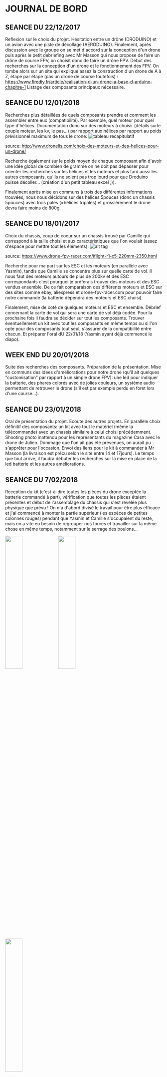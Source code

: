 # JOURNAL DE BORD 

## SEANCE DU 22/12/2017
Reflexion sur le choix du projet. Hésitation entre un drône (DRODUINO) et un avion avec une piste de décollage (AERODUINO). Finalement, 
après discussion avec le groupe on se met d'accord sur la conception d'un drone puis après le petit debriefing avec Mr Masson qui nous 
propose de faire un drône de course FPV, on choisit donc de faire un drône FPV. Début des recherches sur la conception d'un drone et le 
fonctionnement des FPV. On tombe alors sur un site qui explique assez la construction d'un drone de A à Z, étape par étape (pas un drone
de course toutefois) : https://www.firediy.fr/article/realisation-d-un-drone-a-base-d-arduino-chapitre-1
Listage des composants principaux nécessaire.

## SEANCE DU 12/01/2018
Recherches plus détaillées de quels composants prendre et comment les assembler entre eux (compatibilité). Par exemple, quel moteur pour 
quel type d'hélices. Documentation donc sur des moteurs à choisir (détails surle couple moteur, les kv, le pas...) par rapport aux hélices par rapport au poids prévisionnel maximum de tous le drone: 
![tableau recapitulatif](https://user-images.githubusercontent.com/34765769/35444846-13223814-02b0-11e8-8e38-c6e308306b24.PNG)

source: http://www.dronelis.com/choix-des-moteurs-et-des-helices-pour-un-drone/

Recherche également sur le poids moyen de chaque composant afin d'avoir une idée global de combien de gramme on ne doit pas dépasser pour 
orienter les recherches sur les hélices et les moteurs et plus tard aussi les autres composants, qu'ils ne soient pas trop lourd pour que 
Droduino puisse décoller... (création d'un petit tableau excel ;)). 

Finalement après mise en communs à trois des différentes informations trouvées, nous nous décidons sur des hélices 5pouces (donc un chassis
5pouces) avec trois pales (=hélices tripales) et grossièrement le drone devra faire moins de 800g.

## SEANCE DU 18/01/2017
Choix du chassis, coup de coeur sur un chassis trouvé par Camille qui correspond à la taille choisi et aux caractéristiques que l'on voulait (assez d'espace pour mettre tout les éléments):
![alt tag](https://user-images.githubusercontent.com/34765769/35444845-130c671e-02b0-11e8-815e-68201529b249.PNG)

source: https://www.drone-fpv-racer.com/iflight-r1-x5-220mm-2350.html

Recherche pour ma part sur les ESC et les moteurs (en parallèle avec Yasmin), tandis que Camille se concentre plus sur quelle carte de 
vol. Il nous faut des moteurs autours de plus de 200kv et des ESC correspondants c'est pourquoi je préferais trouver des moteurs et des 
ESC vendus ensemble. De ce fait comparaison des différents moteurs et ESC sur des sites comme ebay, aliexpress et drone-fpv-racer.com 
pour pouvoir faire notre commande (la batterie dépendra des moteurs et ESC choisi).

Finalement, mise de coté de quelques moteurs et ESC et ensemble. Débrief concernant la carte de vol qui sera une carte de vol déjà codée.
Pour la prochaine fois il faudra se décider sur tout les composants. Trouver éventuellement un kit avec tout les composants en même temps ou si l'on opte pour des composants tout seul, s'assurer de la compatibilité entre chacun. Et préparer l'oral dU 22/01/18 (Yasmin ayant déjà commencé le diapo).

## WEEK END DU 20/01/2018
Suite des recherches des composants. Préparation de la présentation. 
Mise en communs des idées d'améliorations pour notre drone (qu'il ait quelques "customisation" par rapport à un simple drone FPV): une
led pour indiquer la batterie, des phares colorés avec de jolies couleurs, un système audio permettant de retrouver le drone (s'il est
par exemple perdu en foret lors d'une course...).

## SEANCE DU 23/01/2018
Oral de présentation du projet. Ecoute des autres projets. En parallèle choix définitif des composants: un kit avec tout le matériel
(même la télécommande) avec un chassis similaire à celui choisi précédemment. Shooting photo inattendu pour les représentants du magazine Casa avec le drone de Julien. Dommage que l'on ait pas été prévenues, on aurait pu s'apprêter pour l'occasion. 
Envoi des liens pour le kit à commander à Mr Masson (la livraison est précu selon le site entre 14 et 17jours).
Le temps que tout arrive, il faudra débuter les recherches sur la mise en place de la led batterie et les autres améliorations.

## SEANCE DU 7/02/2018
Reception du kit (c'est-à-dire toutes les pièces du drone exceptée la batterie commandé à part), vérification que toutes les pièces étaient présentes et début de l'assemblage du chassis qui s'est révélée plus physique que prévu ! On n'a d'abord divisé le travail pour être plus efficace et j'ai commencé à monter la partie supérieur (les espèces de petites colonnes rouges) pendant que Yasmin et Camille s'occupaient du reste, mais on a vite eu besoin de regrouper nos forces et travailler sur la même chose en même temps, notamment sur le serrage des boulons...
<p><img src="https://user-images.githubusercontent.com/34765769/36040753-b29ce33c-0dc6-11e8-9758-a9614520923b.JPG" width="33%"> <img src="https://user-images.githubusercontent.com/34765769/36040725-a0bb4f3c-0dc6-11e8-95d8-c64550b63c26.JPG" width="33%"> <img src="https://user-images.githubusercontent.com/34765769/40821261-ff9837d0-6565-11e8-9da5-4cf42e528a7e.jpg" width="33%"></p>
Pour le chassis, il ne reste plus qu'a fixer la partie supérieur et la partie inférieur ensemble (mais on le fera surement seulement après avoir mis les autres composants pour que ça soit plus facile à manier) et intégrer les autres composants. Puis, quand tout cela sera fini et que l'on aura reçu la batterie, nous pourrons enfin commencer les essais de vols !
Go Droduino !

## APRES-MIDI DU 15/02/2018
Assemblage des moteurs, posage des pieds et des hélices.
<p><img src="https://user-images.githubusercontent.com/34765769/38151115-34f63664-3462-11e8-9956-1a624f9994b2.png" width="50%"><img src="https://user-images.githubusercontent.com/34765769/38151235-be011d20-3462-11e8-8829-007fe61e9d9e.png" width="50%"></p>

## JOURNEE DU 21/02/2018
Comme on ne peut coller les deux cartes (carte de vol et plaque de distribution de l'énergie), Camille est allée au Fablab pour des entretoises afin que les cartes puisses être fixées entre elle et avec le châssis (même si, pour des raisons d'ergonomie, on ne les fixe pas au maximum tout de suite).
<p><img src="https://user-images.githubusercontent.com/34765769/38151835-30c9cecc-3465-11e8-8761-8c88ae11427f.png" width="50%"><img src="https://user-images.githubusercontent.com/34765769/38151823-24c99d50-3465-11e8-9fad-8cf6959da6cc.png" width="50%"></p>

## SEANCE DU 16/03/2018
Soudage des ESC avec les moteurs (préalablement fixés avec de l'adhésif). Mr FERRERO nous d'abord montré comment utiliser le fer à souder de la salle de Tp mais nous a ensuite conseillé d'aller effectuer les soudures au Fablab. On a donc terminé la séance au Fablab pour y faire nos soudures et on en a profité pour souder également des pins sur la carte de vol pour pouvoir y brancher des esc ou autres facilement.
<p><img src="https://user-images.githubusercontent.com/34765769/38151859-4480d7d0-3465-11e8-87b3-625beacd6584.png" width="24%"><img src="https://user-images.githubusercontent.com/34765769/38151864-468f1bc2-3465-11e8-9548-810819a12916.png" width="24%">
  <img src="https://user-images.githubusercontent.com/34765769/38154237-4b716350-3471-11e8-9370-2bda3cc80a21.png" width="24%" ><img src="https://user-images.githubusercontent.com/34765769/38338727-1408feb6-386b-11e8-8249-c765825eb2cc.jpg" width="24%"></p>
  <I>(On avait re-enlevé les hélices peu de temps après les avoir installées car elles ne servent pas encore et sont plus gênantes qu'autre chose pour le moment)</I>
  
  
Il restera encore à souder les esc à la plaque de distribution d'energie ainsi que la batterie (une fois qu'elle sera arrivée).

## APRES MIDI DU 28/03/2018
Retour au Fablab. On y a soudé les esc à la plaque de distribution d'énergie et on a ajouté (on a soudé d'autres) pins sur la carte de vol et la plaque de distribution d'énergie, même si on ne les utilisera pas tous forcément, au cas où. On y a aussi pris quatres nouvelles entretoises et des vis (qu'il faudra changer car trop grandes) pour fixer les cartes.
<p><img src="https://user-images.githubusercontent.com/34765769/38322900-0ed78ed2-383c-11e8-9bd8-6660b87bb412.jpg" width="50%"><img src="https://user-images.githubusercontent.com/34765769/38335934-67ce052e-3860-11e8-8017-b1cdd01d209c.jpg" width="50%"></p>



## SEANCE DU 29/03/2018
On a soudé la prise xt60 male à la carte de distribution. Cette prise permet de brancher la batterie (reçue la semaine d'avant) à la plaque de distribution d'énergie et ainsi d'alimenter tout les composants du drone.
<p><img src="https://user-images.githubusercontent.com/34765769/38336831-772221d8-3863-11e8-8d21-04378046296a.jpg" width="50%"><img src="https://user-images.githubusercontent.com/34765769/38338727-1408feb6-386b-11e8-8249-c765825eb2cc.jpg" width="50%" height="333px"></p>

On a aussi récupéré la caméra et son casque fpv que l'on va bientôt installer.
Maintenant que tout est branché, il faut connecter les esc avec la carte de vol et configurer ses pins (si l'on a le temps car c'est de l'optimisation). Et Tester les moteurs.

## WEEK END DU 31/03/2018
Changement des vis trop longues des cartes pour des vis à la bonne taille (enfin!). Second test des moteurs avec l'application Cleanflight, appli pour la carte de vol, (Camille avait déjà fait un premier test qui au final avait donné les mêmes résultats).Les moteursfonctionnent bien mais ils tournent tous dans le même sens. J'ai essayé d'accéder aux esc pour reconfigurer leur sens de rotation (avec l'application BLHeli) mais les esc sont introuvables (on n'arrive pas à y accéder donc aucune reconfiguration possible). Après quelques recherches il semblerait qu'une solution serait de flasher les esc avec une autre carte arduino ou "simplement" d'inverser les branchements moteurs-esc, pour les moteurs concernés, afin de forcer le sens de rotation que l'on veut.

Interface cleanflight:
<img src="https://user-images.githubusercontent.com/34765769/38423767-27105e2e-39af-11e8-904b-f68d8ce12e21.png">

Interface BLHeli:
<p><img src="https://user-images.githubusercontent.com/34765769/38423769-29bdd99e-39af-11e8-9197-0e369d437109.png"></p>

Parallèlement, nouvelle révélation ! Le nom de "Droduino" avait été soumis a discussion et nous avions envisagé de le changer. Surtout que 'Droduino' est la combinaison de 'drone' et 'arduino' mais nous n'utilisons finalement pas de carte arduino. Notre drone s'appelera donc... Flash McDrone ! (référence au célèbre Flash McQueen). Le nom du project reste toujours 'Droduino', mais le nom du drone en lui-même devient Flash McDrone :D.

## SEANCE DU 05/04/2018
Recherche sur la radio et la télécommande. Début du branchement de la radio à terminer ce week end. (Camille et Yasmin ont aussi pu désouder et resouder dans le sens voulu les moteurs dont on veut inverser le sens de rotation)
To do ce week-end:branchement radio et télécommande; recherches pour les leds batterie et de positionnement pour pouvoir les commander la semaine prochaine (récupérer notamment la taille des leds phares comme celles qu'utilisent Chapoulie et Benjamin Vouillon); nouveau test des moteurs voir si le sens bon auquel cas --> posage des hélices. Puis premiers vols si tout vas bien, enfin ! Youpi :D

## SEANCE DU 09/04/2018
Un des ESC a brulé lors des tests avec la radio/télécommande de Camille. Dessoudage des cet ESC par Camille et Yasmin pendant que je cherchais les éléments à commander à savoir le buzzer et les leds phares. 
Présentation devant les professeurs. Pour le branchements du buzzer (et leds ?) on va surement utiliser une carte arduino en plus pour ne pas avoir à toucher à la carte de vol déjà configuré.

## APRES MIDI DU 23/04/2018
Recherches buzzer et leds. 
Je pense choisir un de ses buzzers : 
<ul><li><a href="https://l.facebook.com/l.php?u=https%3A%2F%2Ffr.aliexpress.com%2Fitem%2FMatek-Lost-Model-Beeper-Flight-Controller-5V-Loud-Buzzer-Built-in-MCU-for-FPV-Drone-Multicopters%2F32851363339.html%3FisOrigTitle%3Dtrue&h=ATOPwMuvNrCNjDTnQTQwDrVCNEWdKG5CEOiayyhIDnfrDdzwXHCbZeBOSqkCvE7ifGKJQrlo8gDJlCTYI93pgorauW_3JXmVmFS4e_VlWg">lien 1</a></li>
  <li><a href="https://l.facebook.com/l.php?u=https%3A%2F%2Ffr.aliexpress.com%2Fitem%2FHGLRC-2-en-1-WS2812B-5-V-LED-avec-Alarme-Buzzer-Moteur-Base-lumi-re-pour%2F32842024243.html%3Fws_ab_test%3Dsearchweb0_0%252Csearchweb201602_4_10152_10065_10151_10344_10068_5722815_10342_10343_10340_10341_5722915_10698_5722615_10697_10696_10084_10083_10618_10305_10304_10307_10306_10302_5722715_5711215_10059_10184_308_100031_10103_441_10624_10623_10622_5711315_5722515_10621_10620%252Csearchweb201603_25%252CppcSwitch_3%26algo_expid%3D69aa0a5a-c26a-4e76-923f-d6597705dd47-12%26algo_pvid%3D69aa0a5a-c26a-4e76-923f-d6597705dd47%26transAbTest%3Dae803_1%26priceBeautifyAB%3D0&h=ATOPwMuvNrCNjDTnQTQwDrVCNEWdKG5CEOiayyhIDnfrDdzwXHCbZeBOSqkCvE7ifGKJQrlo8gDJlCTYI93pgorauW_3JXmVmFS4e_VlWgc(celui ci c'est un buzzer AVEC des leds aussi, donc ça pourrait être sympa)">lien 2</a></li>
  <li><a href="https://l.facebook.com/l.php?u=https%3A%2F%2Ffr.aliexpress.com%2Fitem%2FMatek-WS2812B-LED-5V-Active-Buzzer-6xRGB-LED-Indicator-for-NAZE32-F3-FLIP32-CC3D-Skyline32-Flight%2F32779570201.html%3Fws_ab_test%3Dsearchweb0_0%252Csearchweb201602_4_10152_10065_10151_10344_10068_5722815_10342_10343_10340_10341_5722915_10698_5722615_10697_10696_10084_10083_10618_10305_10304_10307_10306_10302_5722715_5711215_10059_10184_308_100031_10103_441_10624_10623_10622_5711315_5722515_10621_10620%252Csearchweb201603_25%252CppcSwitch_3%26algo_expid%3D69aa0a5a-c26a-4e76-923f-d6597705dd47-17%26algo_pvid%3D69aa0a5a-c26a-4e76-923f-d6597705dd47%26transAbTest%3Dae803_1%26priceBeautifyAB%3D0&h=ATOPwMuvNrCNjDTnQTQwDrVCNEWdKG5CEOiayyhIDnfrDdzwXHCbZeBOSqkCvE7ifGKJQrlo8gDJlCTYI93pgorauW_3JXmVmFS4e_VlWg">lien 3 (un peu comme le précédent mais avec moins de led)</a></li>
  <li><a href="https://l.facebook.com/l.php?u=https%3A%2F%2Ffr.aliexpress.com%2Fitem%2F1pc-Hot-Sale-5V-Active-Buzzer-Alarm-Beeper-With-Cable-for-FPV-Racer-Quadcopter-Drone-DIY%2F32726450101.html%3FisOrigTitle%3Dtrue&h=ATOPwMuvNrCNjDTnQTQwDrVCNEWdKG5CEOiayyhIDnfrDdzwXHCbZeBOSqkCvE7ifGKJQrlo8gDJlCTYI93pgorauW_3JXmVmFS4e_VlWg">lien 4 (principals intérêts de celui la : pas cher et pas besoin de soudure)</a></li>
  </ul>
 
 Et un de ses phares:
 <ul><li><a href="https://fr.aliexpress.com/item/Original-XK-X380-005-LED-Headlights-for-XK-X380-RC-Quadcopter/32543699121.html?ws_ab_test=searchweb0_0,searchweb201602_4_10152_10065_10151_10344_10068_5722815_10342_10343_10340_10341_5722915_10698_5722615_10697_10696_10084_10083_10618_10305_10304_10307_10306_10302_5722715_5711215_10059_10184_308_100031_10103_441_10624_10623_10622_5711315_5722515_10621_10620,searchweb201603_25,ppcSwitch_3&algo_expid=2da7e694-ee86-4ecc-bff9-820bd672ad68-0&algo_pvid=2da7e694-ee86-4ecc-bff9-820bd672ad68&transAbTest=ae803_1&priceBeautifyAB=0">lien 1</a></li>
  <li><a href="https://fr.aliexpress.com/item/Yuenhoang-LED-Bande-60-8mm-De-Frein-Lumi-re-Vol-De-Nuit-Lumi-res-Ceinture-2/32838924777.html?ws_ab_test=searchweb0_0%2Csearchweb201602_4_10152_10065_10151_10344_10068_5722815_10342_10343_10340_10341_5722915_10698_5722615_10697_10696_10084_10083_10618_10305_10304_10307_10306_10302_5722715_5711215_10059_10184_308_100031_10103_441_10624_10623_10622_5711315_5722515_10621_10620%2Csearchweb201603_25%2CppcSwitch_3&algo_expid=2da7e694-ee86-4ecc-bff9-820bd672ad68-3&algo_pvid=2da7e694-ee86-4ecc-bff9-820bd672ad68&transAbTest=ae803_1&priceBeautifyAB=0">lien 2</a></li>
  <li><a href="https://www.banggood.com/fr/5V-Colorful-Highlight-Night-LED-Strip-Switch-Ten-Mode-Remote-Control-with-Receiver-for-Racing-Drone-p-1108965.html?gmcCountry=FR&currency=EUR&createTmp=1&utm_source=googleshopping&utm_medium=cpc_ods&utm_content=heath&utm_campaign=PLA-multi-fr-pc&gclid=CjwKCAjwiPbWBRBtEiwAJakcpNsJLMdbjV2DJl8uKUGJ-r5u9ASyRf2AgU4lrVBQu0a8jSyCv1291BoCkLoQAvD_BwE&cur_warehouse=CN">lien 3</a></li>
  </ul>
  
## APRES MIDI DU 28/04/2018
Choix final pour les phares et le buzzer et commande.
Après configurations avec BLHeli et CleanFlight du drone, Camille a reussi à le faire voler !! Flash McDrone sait voler :D !

## SEANCE DU 02/05/2018
Ayant récupéré les leds strips auprès de Mr Masson précédement. Je me suis documentée sur le fonctionnement des leds et sur la carte arduino pro micro qui va nous servir pour commander les leds, les phares et le buzzer avec la télécommande sans passer par la carte de vol. 

## SEANCE DU 09/05/2018
Tests avec les leds strips. Elles fonctionnent bien et les codes tests avec la librairie sont super funs ! Toutefois, la carte arduino chauffe trop (c'était presque brulant à un moment). C'est surement parce qu'il y a trop de leds (60). J'ai essayé de placer une résistance. Ca chauffe beaucoup moins,voir plus du tout mais du coup il n'y a plus assez de tension et toutes les leds ne s'allument plus... Il faudrait essayer d'avoir une resistance plus petite peut être ou trouver une solution alternative.

## SOIREE DU 20/04/2018
Suite des tests avec les leds strips et écriture d'un premier code simple. Finalement il n'y aura pas besoin de mettre de résistance pour éviter que la carte chauffe, il suffit de diminiuer la luminosité ! Les leds brillent moins fort (ce qui n'est pas plus mal car ça faisait presque mal aux yeux) mais au moins elles sont toutes allumées et la carte arduino ne chauffe plus.

## APRES MIDI DU 24/05/2018
On considère que le drone ne doit plus voler quand on atteint -20% de sa batterie totale. On a du 12V, on doit poser le drone à 9,8V  du coup on prend 10V.
Batterie : -20% 12V --> 9,8V : on prends 10V comme seuil critique 
On a également réglé les channels de la télécommande pour qu'elle puisse gérer l'armage des moteurs, les leds de positions, le buzzer et l'intensité des phares. 
Réglage des channels :
      -CH5 = SwA (moteurs) -> deux positions positions
      -CH6 = SwC (led positions) -> trois positions
      -CH7 = SwD (Buzzer) -> deux positions
      -CH8 = VrB (intensité phares) -> roulette
     
On a récupéré les valeurs qu'envoi la télécommande a chaque position des switchs pour les channels 6, 7 et 8 avec arduino et le serialplotter:
<p><img src="https://user-images.githubusercontent.com/34765769/40559765-236d1a3a-6058-11e8-939f-578feb4749c5.PNG" width="33%"> <img src="https://user-images.githubusercontent.com/34765769/40559773-28409924-6058-11e8-8d74-adf3a7a53c78.PNG" width="33%"> <img src="https://user-images.githubusercontent.com/34765769/40559781-2d9eda98-6058-11e8-8df3-3daf3189bec4.PNG" width="33%"></p>
On voit bien les paliers mais les valeurs ne sont pas très précises, c'est plutôt des fourchettes.

On a également testé les phares reçues. On les a branché à l'arduino, elle même alimenté par le drône (et plus par l'usb) et ça fonctionne mais un des deux phares ne marche pas. Heureusement Mr Masson en a commandé deux donc on pourra brancher les autres à leur place pour avoir deux phares qui fonctionnent (même si en réalité ils n'éclairent pas tellement, les leds strip sont plus lumineuses..). Toutefois, avec les valeurs que l'ont recoit de la télécommande, on n'as pas réussi à faire en sorte que la luminosité change en fonction de comment on troune la petite roulette sur la télécommande donc on a fini par juste mettre une valeur seuil. On a donc que deux états, soit les phares sont allumés, soit ils sont éteints.
Aussi, Yasmin a réussi à faire fonctionner le buzzer, il va donc falloir inclure sont code à l'arduino et l'ajouter sur le drone.


Pour la prochaine fois, Camille va essayer de lire des valeurs plus précises, comme celles que l'on obtient avec Cleanflight. Je dois continuer le code pour les leds strips, et si Camille arrive à avoir des valeurs plus précises les utiliser plutôt que les fourchettes de valeurs que l'on a pour l'instant.

## APRES MIDI DU 25/05/2018
J'ai essayé mon code pour les leds avec le drone mais ça n'as pas fonctionné. Le code est bon mais les valeurs que l'on reçevait de la télécommande n'étaient plus du tout les même que la veille et ce qu'on lisait était assez abbérant.
J'ai donc continué à peaufiner le code des leds pour que chaque position (basse, haute, moyenne, etc) du bouton switch associée aux leds soit une couleur ou un motif différent en utilisant les anciennes valeurs tandis que Camille a cherché à récupérer les même valeurs que cleanflight en regardant directement le code source de cleanflight pour voir comment il faisait pour obtenir des valeurs avec une telle précision.
Comme elle est trop forte, elle a reussi et on a donc maintenant des valeurs bien plus précises pour chaque position du switch :
<p><img src="https://user-images.githubusercontent.com/34765769/40558316-359e4f62-6053-11e8-9b9a-7dde5f430e7e.jpg"></p>
N'est-ce pas magnifique ? :D 
On a aussi les valeurs pour les channels 7 et 8 (associés au buzzer et aux phares):
<p><img src="https://user-images.githubusercontent.com/34765769/40558317-39f356de-6053-11e8-8819-6784ebd2a962.jpg" width="49%"> <img src="https://user-images.githubusercontent.com/34765769/40558320-3ce5a856-6053-11e8-9e66-5fe993cb70b7.jpg" width="49%"></p>

On va donc pouvoir réutiliser ses valeurs dans le code et ça devrait marcher !

## SOIREE DU 27/05/2018 ET JOURNEE DU 28/05/2018
Le dimanche soir, j'ai continué sur le code des leds pour chercher des effets différents mais j'ai quelques difficultés de programmation pour certains effets.

Le lundi 28, nous sommes allées au Fablab avec Camille et Yasmin pour bricoler. On a construit de nouveaux fils à partir d'anciens car nous avions besoin de plusieurs fils qui aient plus d'une 'sortie' car nous avions besoin de plus de sorties que celles disponibles sur la carte de distribution d'énergie et de l'arduino pro micro. En effet certains pins alimentaient plusieurs éléments différents donc on avait par exemple besoin de fils femelle-mâle/mâle (d'un coté femelle, de l'autre 2 mâles) ou femelle-femelle/mâle... pour les grounds et vcc.

Dans l'après midi j'ai encore continué sur le code des leds. Il est maintenant terminé. A chaque position, les leds font quelque chose de différents. Chaque position étant associé à une valeur énvoyée par la télécommande que Camille avait récupérer il y a quelques jours. En outre, les leds consommant trop de courant sur la carte, elles seront alimenter directement par la carte de distribution den l'énergie (en 5V) mais toujours controlé par la pro micro. J'ai aussi rajouté une partie pour le buzzer. Le switch de la télécommande associé au buzzer a 2 position donc j'ai juste associé à la position haute au bip du buzzer en réutilisant le code qu'avait écrit Yasmin.
Il reste à revoir la partie du code pour les phares: est ce qu'on garde juste 2 états (allumés/éteints) ou est ce que, maintenant que l'on récupère des valeurs précisent de la télécommande, on peut programmer une intensité pogressive.
Buzzer et phares demandent peu de courant donc on va pouvoir les alimenter avec l'arduino sans trop de problème.

Reste aussi à tester le code sur le drone demain et voir s'il fonctionne bien. Il faudra aussi terminer le code et terminer, le plus tôt possible, tout les branchements (des éléments ajoutés, dont la caméra FPV) pour pouvoir finir l'assemblage complet avec tout les éléments afin de pouvoir s'entrainer à le faire voler. On sera comme ça peut être capable de faire une démonstration sympas lors de la soutenance. 

## APRES MIDI DU 29/05/2018

Finalisation du code pour et les leds et les phares et les buzzer. Toutefois, quand on a tout branché, selon la position de certains switch, on reçoit des valeurs parfois complètement chaotique. En lisant avec le port série, il semblerait que le problème puisse venir du channel 5 qui ferait bugger les autres. Ou peut être du pin 1 (pin sur lequel on lit les valeurs du CH5) puisque c'est normalement un des pins TX/RX.

## APRES MIDI DU 30/05/2018

Problème de la reception de valeur chaotique résolu. En fait, c'était la fonction show() qui permet d'initialiser les leds dans le code qui interférait avec la réception des valeurs de la télécommande. Du coup on a du remplacher tout les show() dans le code par une fonction que Camille a réussi à écrire qui permet d'utiliser le show() beaucoup, beaucoup moins de fois et du coup on reçoit les bonnes valeurs ! 
Du coup ça y est, le code fonctionne bien ! Les leds changent bien de couleur aux bonnes positions de la switch de la télécommandes
<p><img src="https://user-images.githubusercontent.com/34765769/40820931-d2b76b52-6563-11e8-91d8-e789eae58866.png" width="49%"> <img src="https://user-images.githubusercontent.com/34765769/40820938-d9c07484-6563-11e8-8004-1b6f360bd109.png" width="49%"></p>


le buzzer émet du bruit sur la bonne position du switch correspondant de la télécommande et les phares répondent bien aux commandes également (changement progressif de l'intensité) sauf qu'il y a eu quelques faux contacts et les branchements entre l'alimentation et les phares est infernale et très dure on va donc récouper les fils et les souder entre eux directement.
Voilà à quoi ressemble Flash McDrone actuellement :
<p><img src="https://user-images.githubusercontent.com/34765769/40810874-76666cf6-652f-11e8-8b20-249701e57772.JPG"></p>

Demain, en plus des soudures pour les phares, il restera à terminer l'assemblage finale pour ne plus avoir des fils partout, placer chaque composant à sa place, viser la partie supérieur du chassis une bonne fois pour toute et placer la caméra et fixer les leds. Il faut aussi terminer le rapport déjà commencer pour faire le powerpoint de la présentation.

## MATINEE ET APRES MIDI DU 31/05/2018
DERNIER JOUR ! Soudure des phares avec l'alimentation (provenant de l'arduino) et réarrangement de quelques fils. Collage des leds strip sur tout le contour du châssis qui a demandé de l'endurance. Fixation des phares avec pleins de petits bouts de scotch ce qui a été assez long. Fixation de la carte arduino et du buzzer dans la partie supérieur du châssis que l'on a revissée. Fixation de la caméra à l'avant du drone et de sa batterie en dessous du drone. Le drone est maintenant officiellement terminé ! Et tout fonctionne !
<p><img src="https://user-images.githubusercontent.com/34765769/40821230-d96f0ca0-6565-11e8-8117-103cbf96bd04.jpg" width="33%"> <img src="https://user-images.githubusercontent.com/34765769/40821255-fa9b4a1a-6565-11e8-98ba-e3223e6b8b5f.jpg" width="33%"> <img src="https://user-images.githubusercontent.com/34765769/40821261-ff9837d0-6565-11e8-9da5-4cf42e528a7e.jpg" width="33%"></p>

On l'a fait voler et Frash McDrone vole très bien ! Le voilà en plein vol :
<p><img src="https://user-images.githubusercontent.com/34765769/40821108-138624a6-6565-11e8-902a-7932094e10a5.png"></p>
Mais l'attérissage a été un peu violent donc l'hélice qui avait déjà été cassé lors du premier vol d'essai et recollé s'est recassé donc il fonctionne très bien mais on ne peut plus le faire voler. On va essayer de recoller la pale cassée pour pouvoir faire une démonstration lors de l'oral demain. 
Il ne nous reste donc plus que l'oral de présentation. 
En tout cas ce fut une bien belle aventure :) ! Go Droduino, Go !
